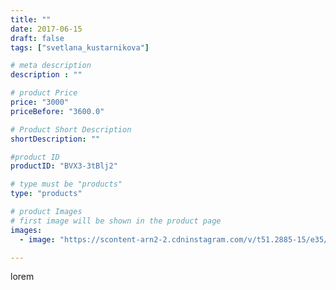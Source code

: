 ```yaml
---
title: ""
date: 2017-06-15
draft: false
tags: ["svetlana_kustarnikova"]

# meta description
description : ""

# product Price
price: "3000"
priceBefore: "3600.0"

# Product Short Description
shortDescription: ""

#product ID
productID: "BVX3-3tBlj2"

# type must be "products"
type: "products"

# product Images
# first image will be shown in the product page
images:
  - image: "https://scontent-arn2-2.cdninstagram.com/v/t51.2885-15/e35/19052286_1819171898399864_5859017707428511744_n.jpg?se=7&tp=1&_nc_ht=scontent-arn2-2.cdninstagram.com&_nc_cat=108&_nc_ohc=ysdmD7p4c8IAX8MSgQO&ccb=7-4&oh=8428a443931bc861997c72d8e48cfae7&oe=6084AEC5&ig_cache_key=MTUzNzk0NDAxMDc0NzE3MzExMA%3D%3D.2-ccb7-4"

---
```

lorem
